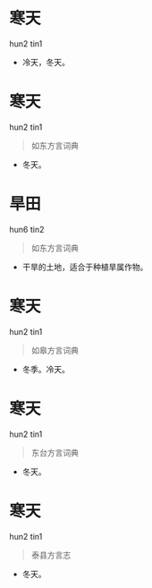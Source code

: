 # 寒天
hun2 tin1
- 冷天，冬天。

# 寒天
hun2 tin1
> 如东方言词典
- 冬天。

# 旱田
hun6 tin2
> 如东方言词典
- 干旱的土地，适合于种植旱属作物。

# 寒天
hun2 tin1
> 如皋方言词典
- 冬季。冷天。

# 寒天
hun2 tin1
> 东台方言词典
- 冬天。

# 寒天
hun2 tin1
> 泰县方言志
- 冬天。
